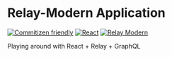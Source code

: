 # Relay-Modern Application

[![Commitizen friendly](https://img.shields.io/badge/commitizen-friendly-brightgreen.svg?style=flat-square)](http://commitizen.github.io/cz-cli/)
[![React](https://img.shields.io/badge/react-15.5-blue.svg?style=flat-square)](https://github.com/facebook/react)
[![Relay Modern](https://img.shields.io/badge/relay-dev-brightorange.svg?style=flat-square)](https://github.com/facebook/relay/releases/tag/v1.0.0-rc.1)



Playing around with React + Relay + GraphQL
